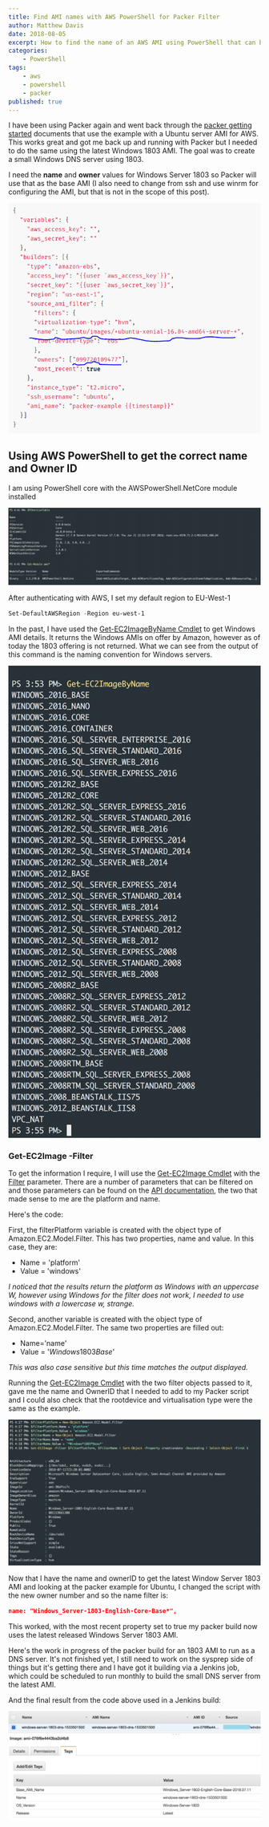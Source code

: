 ```yaml
---
title: Find AMI names with AWS PowerShell for Packer Filter
author: Matthew Davis
date: 2018-08-05
excerpt: How to find the name of an AWS AMI using PowerShell that can be then used for a filter by Packer
categories: 
    - PowerShell
tags:
    - aws
    - powershell
    - packer
published: true
---
```


I have been using Packer again and went back through the [packer getting started] documents that use the example with a Ubuntu server AMI for AWS. This works great and got me back up and running with Packer but I needed to do the same using the latest Windows 1803 AMI. The goal was to create a small Windows DNS server using 1803.

I need the **name** and **owner** values for Windows Server 1803 so Packer will use that as the base AMI (I also need to change from ssh and use winrm for configuring the AMI, but that is not in the scope of this post).

![Example code displayed on Packer website](/images/aws-ami-names-packer/example-packer.png)

## Using AWS PowerShell to get the correct name and Owner ID

I am using PowerShell core with the AWSPowerShell.NetCore module installed

![PowerShell Core version with AWS PowerShell Net Core module loaded](/images/aws-ami-names-packer/psversion.png)

After authenticating with AWS, I set my default region to EU-West-1

```powershell
Set-DefaultAWSRegion -Region eu-west-1
```

In the past, I have used the [Get-EC2ImageByName Cmdlet] to get Windows AMI details. It returns the Windows AMIs on offer by Amazon, however as of today the 1803 offering is not returned. What we can see from the output of this command is the naming convention for Windows servers.

![Get-EC2ImageByName output](/images/aws-ami-names-packer/get-ec2imagebyname.png)

### Get-EC2Image -Filter

To get the information I require, I will use the [Get-EC2Image Cmdlet] with the [Filter] parameter.
There are a number of parameters that can be filtered on and those parameters can be found on the [API documentation], the two that made sense to me are the platform and name.

Here's the code:

<script src="https://gist.github.com/MatthewJDavis/29d31954fac1b586f9069d3298450586.js"></script>

First, the filterPlatform variable is created with the object type of Amazon.EC2.Model.Filter. This has two properties, name and value. In this case, they are:

* Name = 'platform'
* Value = 'windows'

*I noticed that the results return the platform as Windows with an uppercase W, however using Windows for the filter does not work, I needed to use windows with a lowercase w, strange.*

Second, another variable is created with the object type of Amazon.EC2.Model.Filter. The same two properties are filled out:

* Name='name'
* Value = '*Windows*1803*Base*'

*This was also case sensitive but this time matches the output displayed.*

Running the [Get-EC2Image Cmdlet] with the two filter objects passed to it, gave me the name and OwnerID that I needed to add to my Packer script and I could also check that the rootdevice and virtualisation type were the same as the example.

![Output using the EC2 filters](/images/aws-ami-names-packer/ec2-filter.png)

Now that I have the name and ownerID to get the latest Window Server 1803 AMI and looking at the packer example for Ubuntu, I changed the script with the new owner number and so the name filter is: 

```json
name: "Windows_Server-1803-English-Core-Base*",
```

This worked, with the most recent property set to true my packer build now uses the latest released Windows Server 1803 AMI.

Here's the work in progress of the packer build for an 1803 AMI to run as a DNS server. It's not finished yet, I still need to work on the sysprep side of things but it's getting there and I have got it building via a Jenkins job, which could be scheduled to run monthly to build the small DNS server from the latest AMI.

<script src="https://gist.github.com/MatthewJDavis/e2bb26bb7a90265e292d18250d231fa7.js"></script>

And the final result from the code above used in a Jenkins build:

![AWS console showing the created AMI](/images/aws-ami-names-packer/created-ami.png)

[packer getting started]: https://www.packer.io/intro/getting-started/build-image.html
[Get-EC2ImageByName Cmdlet]: https://docs.aws.amazon.com/powershell/latest/userguide/pstools-ec2-get-amis.html#pstools-ec2-get-ec2imagebyname
[API documentation]: https://docs.aws.amazon.com/AWSEC2/latest/APIReference/API_DescribeImages.html
[Get-EC2Image Cmdlet]: https://docs.aws.amazon.com/powershell/latest/userguide/pstools-ec2-get-amis.html#pstools-ec2-get-image
[filter]: https://docs.aws.amazon.com/powershell/latest/reference/index.html?page=Get-EC2Image.html&tocid=Get-EC2Image